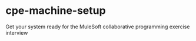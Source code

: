# cpe-machine-setup
Get your system ready for the MuleSoft collaborative programming exercise interview
